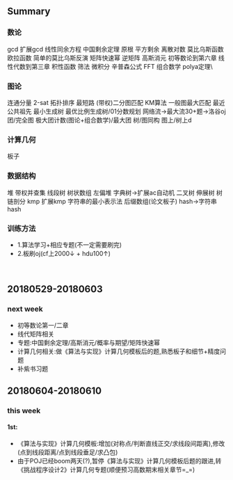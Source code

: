 ## Summary
### 数论
gcd 扩展gcd 线性同余方程 中国剩余定理 原根 平方剩余 离散对数 莫比乌斯函数 欧拉函数 简单的莫比乌斯反演 矩阵快速幂 逆矩阵 高斯消元 初等数论到第六章 线性代数到第三章 积性函数 筛法 微积分 辛普森公式 FFT 组合数学 polya定理\
### 图论
连通分量 2-sat 拓扑排序 最短路 (带权)二分图匹配 KM算法 一般图最大匹配 最近公共祖先 最小生成树 最优比例生成树/01分数规划 网络流→最大流30+题→洛谷oj 团/完全图 极大团计数(图论+组合数学)/最大团 树/图同构 图上/树上d
### 计算几何
板子
### 数据结构
堆 带权并查集 线段树 树状数组 左偏堆 字典树→扩展ac自动机 二叉树 伸展树 树链剖分 kmp 扩展kmp 字符串的最小表示法 后缀数组(论文板子) hash→字符串hash
### 训练方法
* 1.算法学习+相应专题(不一定需要刷完)
* 2.板刷oj(cf上2000↓ + hdu100↑)  

&nbsp;
## 20180529-20180603
### next week
* 初等数论第一/二章
* 线代矩阵相关
* 专题:中国剩余定理/高斯消元/概率与期望/矩阵快速幂
* 计算几何相关:做《算法与实现》计算几何模板后的题,熟悉板子和细节+精度问题
* 补紫书习题
## 20180604-20180610
### this week
#### 1st:
* 《算法与实现》计算几何模板:增加(对称点/判断直线正交/求线段间距离),修改(点到线段距离/点到线段垂足/求凸包)
* 由于POJ已经boom两天(?),暂停《算法与实现》计算几何模板后题的跟进,转《挑战程序设计2》计算几何专题(顺便预习高数期末相关章节=_=)
